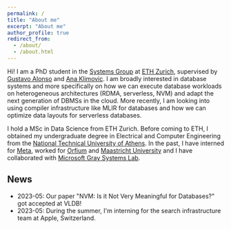 ```yaml
---
permalink: /
title: "About me"
excerpt: "About me"
author_profile: true
redirect_from:
  - /about/
  - /about.html
---
```


Hi! I am a PhD student in the [Systems Group](https://systems.ethz.ch/) at [ETH Zurich](https://ethz.ch/en.html), supervised by [Gustavo Alonso](https://people.inf.ethz.ch/alonso/) and [Ana Klimovic](https://anakli.inf.ethz.ch/). I am broadly interested in database systems and more specifically on how we can execute database workloads on heterogeneous architectures (RDMA, serverless, NVM)  and adapt the next generation of DBMSs in the cloud. More recently, I am looking into using compiler infrastructure like MLIR for databases and how we can optimize data layouts for serverless databases.

I hold a MSc in Data Science from ETH Zurich. Before coming to ETH, I obtained my undergraduate degree in Electrical and Computer Engineering from the [National Technical University of Athens](https://www.ece.ntua.gr/en). In the past, I have interned for [Meta](https://about.meta.com/), worked for [Orfium](https://orfium.com/) and [Maastricht University](https://project.dke.maastrichtuniversity.nl/RAI/) and I have collaborated with [Microsoft Gray Systems Lab](https://www.microsoft.com/en-us/research/group/gray-systems-lab/).


## News

- 2023-05: Our paper "NVM: Is it Not Very Meaningful for Databases?" got accepted at VLDB!
- 2023-05: During the summer, I'm interning for the search infrastructure team at Apple, Switzerland.
